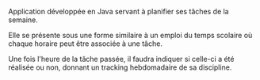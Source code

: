 Application développée en Java servant à planifier ses tâches de la semaine.

Elle se présente sous une forme similaire à un emploi du temps scolaire où chaque horaire peut être associée à une tâche.

Une fois l'heure de la tâche passée, il faudra indiquer si celle-ci a été réalisée ou non, donnant un tracking hebdomadaire de sa discipline.
